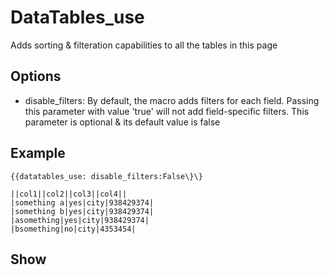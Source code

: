 DataTables\_use
===============

Adds sorting & filteration capabilities to all the tables in this page

Options
-------

-   disable\_filters: By default, the macro adds filters for each field.
    Passing this parameter with value 'true' will not add field-specific
    filters. This parameter is optional & its default value is false

Example
-------

```
{{datatables_use: disable_filters:False\}\}

||col1||col2||col3||col4||
|something a|yes|city|938429374|
|something b|yes|city|938429374|
|asomething|yes|city|938429374|
|bsomething|no|city|4353454|
```

Show
----
